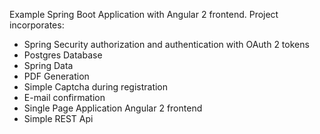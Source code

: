 Example Spring Boot Application with Angular 2 frontend.
Project incorporates:
* Spring Security authorization and authentication with OAuth 2 tokens
* Postgres Database
* Spring Data
* PDF Generation
* Simple Captcha during registration
* E-mail confirmation
* Single Page Application Angular 2 frontend 
* Simple REST Api
